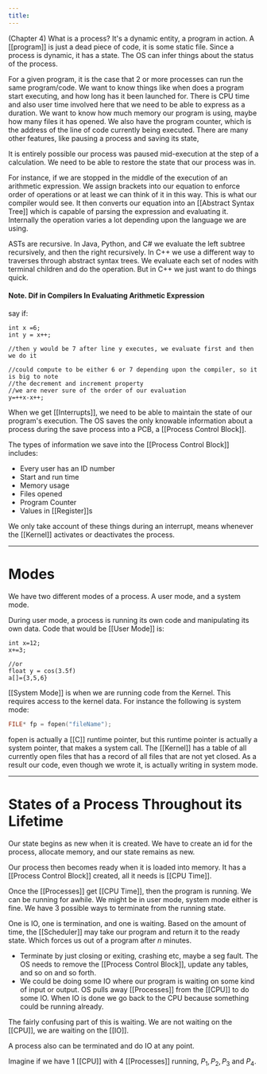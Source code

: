 ```yaml
---
title:
---
```

(Chapter 4)
What is a process? It's a dynamic entity, a program in action.  A [[program]] is just a dead piece of code, it is some static file. Since a process is dynamic, it has a state. The OS can infer things about the status of the process. 

For a given program, it is the case that 2 or more processes can run the same program/code. We want to know things like when does a program start executing, and how long has it been launched for. There is CPU time and also user time involved here that we need to be able to express as a duration. We want to know how much memory our program is using, maybe how many files it has opened. We also have the program counter, which is the address of the line of code currently being executed. There are many other features, like pausing a process and saving its state, 

It is entirely possible our process was paused mid-execution at the step of a calculation. We need to be able to restore the state that our process was in. 

For instance, if we are stopped in the middle of the execution of an arithmetic expression. We assign brackets into our equation to enforce order of operations or at least we can think of it in this way. This is what our compiler would see. It then converts our equation into an [[Abstract Syntax Tree]] which is capable of parsing the expression and evaluating it. Internally the operation varies a lot depending upon the language we are using. 

ASTs are recursive. In Java, Python, and C# we evaluate the left subtree recursively, and then the right recursively. In C++ we use a different way to traverses through abstract syntax trees. We evaluate each set of nodes with terminal children and do the operation. But in C++ we just want to do things quick.

#### Note. Dif in Compilers In Evaluating Arithmetic Expression
say if:
```
int x =6;
int y = x++;

//then y would be 7 after line y executes, we evaluate first and then we do it

//could compute to be either 6 or 7 depending upon the compiler, so it is big to note 
//the decrement and increment property
//we are never sure of the order of our evaluation
y=++x-x++;
```
When we get [[Interrupts]], we need to be able to maintain the state of our program's execution. The OS saves the only knowable information about a process during the save process into a PCB, a [[Process Control Block]]. 

The types of information we save into the [[Process Control Block]] includes:
* Every user has an ID number
* Start and run time
* Memory usage
* Files opened
* Program Counter 
* Values in [[Register]]s 

We only take account of these things during an interrupt, means whenever the [[Kernel]] activates or deactivates the process.

---
# Modes
We have two different modes of a process. A user mode, and a system mode. 

During user mode, a process is running its own code and manipulating its own data. Code that would be [[User Mode]] is:
```
int x=12;
x+=3;

//or 
float y = cos(3.5f)
a[]={3,5,6}
```
[[System Mode]] is when we are running code from the Kernel.  This requires access to the kernel data. For instance the following is system mode:
```C
FILE* fp = fopen("fileName");
```
fopen is actually a [[C]] runtime pointer, but this runtime pointer is actually a system pointer, that makes a system call. The [[Kernel]] has a table of all currently open files that has a record of all files that are not yet closed. As a result our code, even though we wrote it, is actually writing in system mode.

---
# States of a Process Throughout its Lifetime

Our state begins as new when it is created. We have to create an id for the process, allocate memory, and our state remains as new. 

Our process then becomes ready when it is loaded into memory. It has a [[Process Control Block]] created, all it needs is [[CPU Time]]. 

Once the [[Processes]] get [[CPU Time]], then the program is running. We can be running for awhile. We might be in user mode, system mode either is fine. We have 3 possible ways to terminate from the running state.

One is IO, one is termination, and one is waiting. Based on the amount of time, the [[Scheduler]] may take our program and return it to the ready state. Which forces us out of a program after $n$ minutes. 

* Terminate by just closing or exiting, crashing etc, maybe a seg fault. The OS needs to remove the [[Process Control Block]], update any tables, and so on and so forth. 
* We could be doing some IO where our program is waiting on some kind of input or output. OS pulls away [[Processes]] from the [[CPU]] to do some IO. When IO is done we go back to the CPU because something could be running already.    

The fairly confusing part of this is waiting. We are not waiting on the [[CPU]], we are waiting on the [[IO]]. 

A process also can be terminated and do IO at any point. 

Imagine if we have 1 [[CPU]] with 4 [[Processes]] running, $P_{1},P_{2},P_{3}$ and $P_{4}$. 